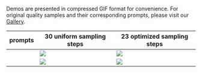 Demos are presented in compressed GIF format for convenience. For original quality samples and their corresponding prompts, please visit our [Gallery](https://hpcaitech.github.io/Open-Sora/).

| **prompts**                                                                                                                                    | **30 uniform sampling steps**                                                                                                                                    | 23 optimized sampling steps                                                                                                                                |
| -------------------------------------------------------------------------------------------------------------------------------------------------- | -------------------------------------------------------------------------------------------------------------------------------------------------- | ------------------------------------------------------------------------------------------------------------------------------------------------- |
| | <img src="https://github.com/sikunyang/HW-VDM/blob/main/480p_4s_30steps_flow%3DNone/sample_0000.mp4.gif" width=""> | <img src="https://github.com/sikunyang/HW-VDM/blob/main/480p_4s_23steps_flow%3DNone/sample_0000.mp4.gif" width="">  |   
| |<img src="https://github.com/sikunyang/HW-VDM/blob/main/480p_4s_30steps_flow%3DNone/sample_0001.mp4.gif" width=""> | <img src="https://github.com/sikunyang/HW-VDM/blob/main/480p_4s_23steps_flow%3DNone/sample_0001.mp4.gif" width="">|

